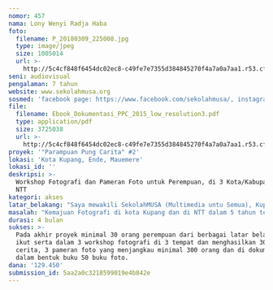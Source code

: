 ```yaml
---
nomor: 457
nama: Lony Wenyi Radja Haba
foto:
  filename: P_20180309_225008.jpg
  type: image/jpeg
  size: 1005014
  url: >-
    http://5c4cf848f6454dc02ec8-c49fe7e7355d384845270f4a7a0a7aa1.r53.cf2.rackcdn.com/9a7c53e0-2c66-41f1-8271-8e84f71edad4/P_20180309_225008.jpg
seni: audiovisual
pengalaman: 7 tahun
website: www.sekolahmusa.org
sosmed: 'facebook page: https://www.facebook.com/sekolahmusa/, instagram: @sekolahmusa'
file:
  filename: Ebook_Dokumentasi_PPC_2015_low_resolution3.pdf
  type: application/pdf
  size: 3725038
  url: >-
    http://5c4cf848f6454dc02ec8-c49fe7e7355d384845270f4a7a0a7aa1.r53.cf2.rackcdn.com/073c4551-11de-42ca-ab22-d3e8fc8b1c6b/Ebook_Dokumentasi_PPC_2015_low_resolution3.pdf
proyek: '"Parampuan Pung Carita" #2'
lokasi: 'Kota Kupang, Ende, Mauemere'
lokasi_id: ''
deskripsi: >-
  Workshop Fotografi dan Pameran Foto untuk Perempuan, di 3 Kota/Kabupaten di
  NTT
kategori: akses
latar_belakang: "Saya mewakili SekolahMUSA (Multimedia untu Semua), Kupang. Saya salah satu pengajar fotografi di SekolahMUSA. SekolahMUSA adalah komunitas wirausaha sosial dengan misi mendorong perubahan sosial lewat multimedia, salah satunya lewat fotografi. Pada Maret 2015, SekolahMUSA (Multimedia untuk Semua) melaksanakan Workshop Fotografi dan Pameran Foto Fotografer Perempuan NTT dan kegiatan tersebut berjalan dengan sukses dan diikuti oleh 20 orang peserta perempuan dari seluruh NTT. Kegiatan ini bertujuan untuk memberi ruang bagi perempuan untuk menggunakan fotografi untuk menyampaikan pesan visual mereka lewat foto dan foto cerita. \r\n\r\nYang berbeda di PPC #2 adalah kami ingin menyasar tidak hanya fotografer perempuan, tapi perempuan-perempuan non fotografer dan memaksimalkan gadget bergerak dalam memproduksi foto cerita agar dapat menjangkau semaksimal mungkin perempuan yang mau terlibat.\r\n\r\nDari kesuksesan kegiatan ini dan tingginya niat para perempuan (termasuk yang bukan berprofesi sebagai fotografer) maka saya dan teman-teman perempuan di SekolahMUSA ingin melakukannya sekali lagi, dengan jangkauan yang lebih banyak dan isu foto cerita yang lebih beragam. Agar sekali lagi memberikan ruang bagi perempuan untuk menyerukan ekspresi mereka tentang apa yang mereka lihat dan rasakan.  Sekaligus memanfaatkan peluang mudahnya akses teknologi visual berbasis gadget.\r\n\r\nKegiatan ini juga akan bekerja sama dengan komunitas fotografer lokal dan Perkumpulan PIKUL Kupang (sumber riset)"
masalah: "Kemajuan Fotografi di kota Kupang dan di NTT dalam 5 tahun terakhir ini sangat pesat. Di Kupang saja sudah lebih dari 10 komunitas fotografi berbasis genre yang berbeda. Kelompok fotografi di NTT berbasis Kabupaten pun tumbuh dengan pesat. Sejak awal berdirinya, SekolahMUSA sudah mengikuti dinamika kelompok-kelompok fotografi di Kupang dan NTT dan menemukan sebuah fakta yang mengganggu: jumlah fotografer perempuan sedikit.\r\n\r\nFotografi adalah dunia yang cenderung maskulin, terkait dengan relasinya dengan gender dan sejarah kehadirannya di Indonesia. Ini adalah salah satu asumsi mengapa sedikit saja kaum perempuan yang terlibat menggunakan seni dan medium fotografi untuk menyampaikan pesan: tentang dirinya, orang-orang disekitar dan lingkungannya. \r\n\r\nSialnya, perkembangan medium ini, yang saat ini dikuasai kepentingan industri, iklan, pers dan media (termasuk media online) yang semakin menjerumuskan fotografi bukan sebagai media ungkap yang ekspresif dan personal, tapi sekedar bahasa tutur yang resmi, cantik, sopan dan tentu saja: MASKULIN. \r\n\r\nKarena hal itulah tercetus ide untuk memberi ruang bagi fotografer perempuan di NTT untuk mengekspresikan hasil foto mereka. Bagaimana fotografi yang seharusnya adalah medium personal digunakan untuk menumpahkan apresiasi perempuan, tentang berbagai rasa yang hadir dalam hidup mereka: kagum, takjub, sedih, marah, jijik, gembira dan lain sebagainya. Memberikan wadah untuk eksplorasi, bukan sekadar eksploitasi."
durasi: 4 bulan
sukses: >-
  Pada akhir proyek minimal 30 orang perempuan dari berbagai latar belakang 
  ikut serta dalam 3 workshop fotografi di 3 tempat dan menghasilkan 30 foto
  cerita, 3 pameran foto yang menjangkau minimal 300 orang dan di dokumentasikan
  dalam bentuk buku 50 buku foto.
dana: '129.450'
submission_id: 5aa2a0c3218599019e4b842e
---
```

